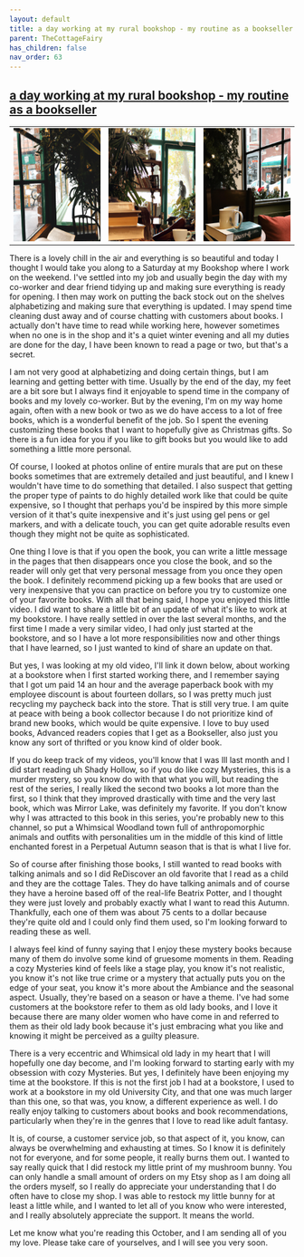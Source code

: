 ```yaml
---
layout: default
title: a day working at my rural bookshop - my routine as a bookseller
parent: TheCottageFairy
has_children: false
nav_order: 63
---
```


## [a day working at my rural bookshop - my routine as a bookseller](https://www.youtube.com/watch?v=rHR6hcGoR8Q)

<div>
<table align="center">
	<tr>
		<td align="center">
			<img src="../../assets/cottage_fairy_ai_generated_photos/a_day_working_at_my_rural_bookshop_-_my_routine_as_a_bookseller-[rHR6hcGoR8Q]/generated_00.png" height="200" width="200"/>
		</td>
		<td align="center">
			<img src="../../assets/cottage_fairy_ai_generated_photos/a_day_working_at_my_rural_bookshop_-_my_routine_as_a_bookseller-[rHR6hcGoR8Q]/generated_01.png" height="200" width="200"/>
		</td>
		<td align="center">
			<img src="../../assets/cottage_fairy_ai_generated_photos/a_day_working_at_my_rural_bookshop_-_my_routine_as_a_bookseller-[rHR6hcGoR8Q]/generated_02.png" height="200" width="200"/>
		</td>
	</tr>
</table>
</div>

There is a lovely chill in the air and everything is so beautiful and today I thought I would take you along to a Saturday at my Bookshop where I work on the weekend. I've settled into my job and usually begin the day with my co-worker and dear friend tidying up and making sure everything is ready for opening. I then may work on putting the back stock out on the shelves alphabetizing and making sure that everything is updated. I may spend time cleaning dust away and of course chatting with customers about books. I actually don't have time to read while working here, however sometimes when no one is in the shop and it's a quiet winter evening and all my duties are done for the day, I have been known to read a page or two, but that's a secret.

I am not very good at alphabetizing and doing certain things, but I am learning and getting better with time. Usually by the end of the day, my feet are a bit sore but I always find it enjoyable to spend time in the company of books and my lovely co-worker. But by the evening, I'm on my way home again, often with a new book or two as we do have access to a lot of free books, which is a wonderful benefit of the job. So I spent the evening customizing these books that I want to hopefully give as Christmas gifts. So there is a fun idea for you if you like to gift books but you would like to add something a little more personal.

Of course, I looked at photos online of entire murals that are put on these books sometimes that are extremely detailed and just beautiful, and I knew I wouldn't have time to do something that detailed. I also suspect that getting the proper type of paints to do highly detailed work like that could be quite expensive, so I thought that perhaps you'd be inspired by this more simple version of it that's quite inexpensive and it's just using gel pens or gel markers, and with a delicate touch, you can get quite adorable results even though they might not be quite as sophisticated.

One thing I love is that if you open the book, you can write a little message in the pages that then disappears once you close the book, and so the reader will only get that very personal message from you once they open the book. I definitely recommend picking up a few books that are used or very inexpensive that you can practice on before you try to customize one of your favorite books. With all that being said, I hope you enjoyed this little video. I did want to share a little bit of an update of what it's like to work at my bookstore. I have really settled in over the last several months, and the first time I made a very similar video, I had only just started at the bookstore, and so I have a lot more responsibilities now and other things that I have learned, so I just wanted to kind of share an update on that.

But yes, I was looking at my old video, I'll link it down below, about working at a bookstore when I first started working there, and I remember saying that I got um paid 14 an hour and the average paperback book with my employee discount is about fourteen dollars, so I was pretty much just recycling my paycheck back into the store. That is still very true. I am quite at peace with being a book collector because I do not prioritize kind of brand new books, which would be quite expensive. I love to buy used books, Advanced readers copies that I get as a Bookseller, also just you know any sort of thrifted or you know kind of older book.

If you do keep track of my videos, you'll know that I was Ill last month and I did start reading uh Shady Hollow, so if you do like cozy Mysteries, this is a murder mystery, so you know do with that what you will, but reading the rest of the series, I really liked the second two books a lot more than the first, so I think that they improved drastically with time and the very last book, which was Mirror Lake, was definitely my favorite. If you don't know why I was attracted to this book in this series, you're probably new to this channel, so put a Whimsical Woodland town full of anthropomorphic animals and outfits with personalities um in the middle of this kind of little enchanted forest in a Perpetual Autumn season that is that is what I live for.

So of course after finishing those books, I still wanted to read books with talking animals and so I did ReDiscover an old favorite that I read as a child and they are the cottage Tales. They do have talking animals and of course they have a heroine based off of the real-life Beatrix Potter, and I thought they were just lovely and probably exactly what I want to read this Autumn. Thankfully, each one of them was about 75 cents to a dollar because they're quite old and I could only find them used, so I'm looking forward to reading these as well.

I always feel kind of funny saying that I enjoy these mystery books because many of them do involve some kind of gruesome moments in them. Reading a cozy Mysteries kind of feels like a stage play, you know it's not realistic, you know it's not like true crime or a mystery that actually puts you on the edge of your seat, you know it's more about the Ambiance and the seasonal aspect. Usually, they're based on a season or have a theme. I've had some customers at the bookstore refer to them as old lady books, and I love it because there are many older women who have come in and referred to them as their old lady book because it's just embracing what you like and knowing it might be perceived as a guilty pleasure.

There is a very eccentric and Whimsical old lady in my heart that I will hopefully one day become, and I'm looking forward to starting early with my obsession with cozy Mysteries. But yes, I definitely have been enjoying my time at the bookstore. If this is not the first job I had at a bookstore, I used to work at a bookstore in my old University City, and that one was much larger than this one, so that was, you know, a different experience as well. I do really enjoy talking to customers about books and book recommendations, particularly when they're in the genres that I love to read like adult fantasy.

It is, of course, a customer service job, so that aspect of it, you know, can always be overwhelming and exhausting at times. So I know it is definitely not for everyone, and for some people, it really burns them out. I wanted to say really quick that I did restock my little print of my mushroom bunny. You can only handle a small amount of orders on my Etsy shop as I am doing all the orders myself, so I really do appreciate your understanding that I do often have to close my shop. I was able to restock my little bunny for at least a little while, and I wanted to let all of you know who were interested, and I really absolutely appreciate the support. It means the world.

Let me know what you're reading this October, and I am sending all of you my love. Please take care of yourselves, and I will see you very soon.